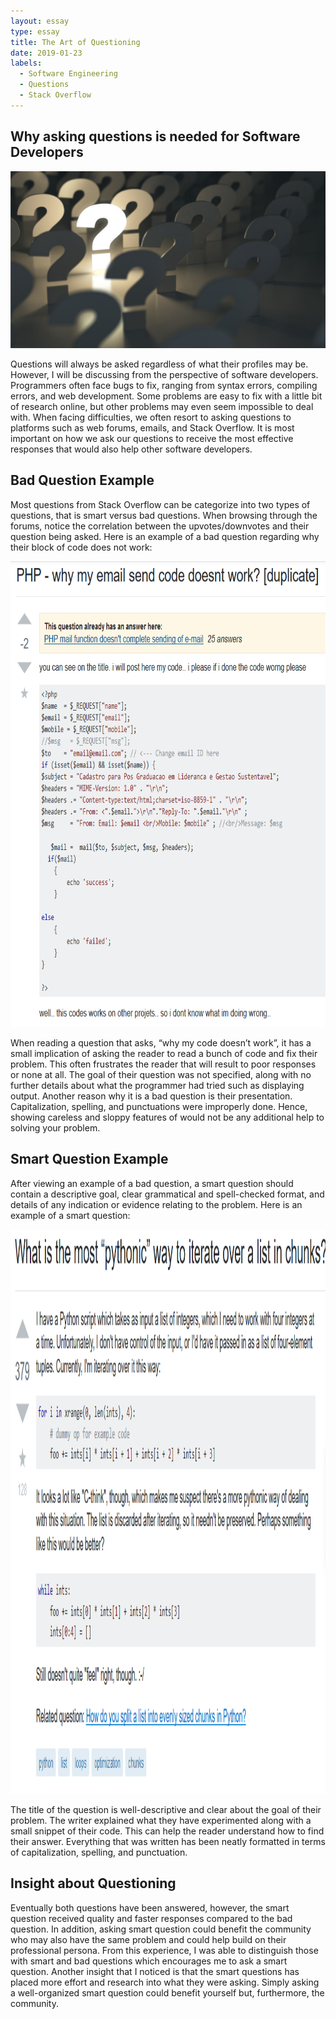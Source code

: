 ```yaml
---
layout: essay
type: essay
title: The Art of Questioning
date: 2019-01-23
labels:
  - Software Engineering
  - Questions
  - Stack Overflow
---
```


## Why asking questions is needed for Software Developers
<img class="ui small right rounded floated image" src="../images/Question.jpg">

Questions will always be asked regardless of what their profiles may be. However, I will be discussing from the perspective of software developers. Programmers often face bugs to fix, ranging from syntax errors, compiling errors, and web development. Some problems are easy to fix with a little bit of research online, but other problems may even seem impossible to deal with. When facing difficulties, we often resort to asking questions to platforms such as web forums, emails, and Stack Overflow. It is most important on how we ask our questions to receive the most effective responses that would also help other software developers.


## Bad Question Example
Most questions from Stack Overflow can be categorize into two types of questions, that is smart versus bad questions. When browsing through the forums, notice the correlation between the upvotes/downvotes and their question being asked. Here is an example of a bad question regarding why their block of code does not work:

<img class="image" height="745" width="708" src="../images/BadQuestion.PNG">

When reading a question that asks, “why my code doesn’t work”, it has a small implication of asking the reader to read a bunch of code and fix their problem. This often frustrates the reader that will result to poor responses or none at all. The goal of their question was not specified, along with no further details about what the programmer had tried such as displaying output. Another reason why it is a bad question is their presentation. Capitalization, spelling, and punctuations were improperly done. Hence, showing careless and sloppy features of would not be any additional help to solving your problem.

## Smart Question Example
After viewing an example of a bad question, a smart question should contain a descriptive goal, clear grammatical and spell-checked format, and details of any indication or evidence relating to the problem. Here is an example of a smart question:

<img class="image" height="903" width="534" src="../images/SmartQuestion.PNG">

The title of the question is well-descriptive and clear about the goal of their problem. The writer explained what they have experimented along with a small snippet of their code. This can help the reader understand how to find their answer. Everything that was written has been neatly formatted in terms of capitalization, spelling, and punctuation.

## Insight about Questioning
Eventually both questions have been answered, however, the smart question received quality and faster responses compared to the bad question. In addition, asking smart question could benefit the community who may also have the same problem and could help build on their professional persona. From this experience, I was able to distinguish those with smart and bad questions which encourages me to ask a smart question. Another insight that I noticed is that the smart questions has placed more effort and research into what they were asking. Simply asking a well-organized smart question could benefit yourself but, furthermore, the community.


